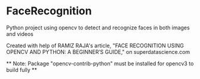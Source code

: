 # FaceRecognition
Python project using opencv to detect and recognize faces in both images and videos
	

Created with help of RAMIZ RAJA's article, "FACE RECOGNITION USING OPENCV AND PYTHON: A BEGINNER’S GUIDE," on superdatascience.com


** Note: Package "opencv-contrib-python" must be installed for opencv3 to build fully **

